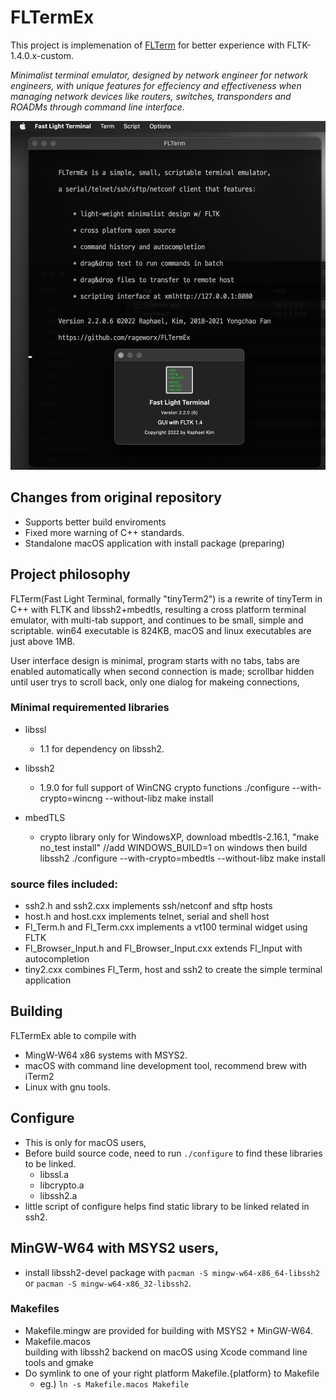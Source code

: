 # FLTermEx

This project is implemenation of  [FLTerm](http://yongchaofan.github.io/FLTerm) for better experience with FLTK-1.4.0.x-custom.

*Minimalist terminal emulator, designed by network engineer for network engineers, with unique features for effeciency and effectiveness when managing network devices like routers, switches, transponders and ROADMs through command line interface.*

![Thumbnail of minimal](docs/FLTerm-0.png)

## Changes from original repository

- Supports better build enviroments
- Fixed more warning of C++ standards.
- Standalone macOS application with install package (preparing)

## Project philosophy

FLTerm(Fast Light Terminal, formally "tinyTerm2") is a rewrite of tinyTerm in C++ with FLTK and libssh2+mbedtls, resulting a cross platform terminal emulator, with multi-tab support, and continues to be small, simple and scriptable. win64 executable is 824KB, macOS and linux executables are just above 1MB.

User interface design is minimal, program starts with no tabs, tabs are enabled automatically when second connection is made; scrollbar hidden until user trys to scroll back, only one dialog for makeing connections, 
    
### Minimal requiremented libraries 

- libssl
    - 1.1 for dependency on libssh2.

- libssh2 
    - 1.9.0 for full support of WinCNG crypto functions
            ./configure --with-crypto=wincng --without-libz
            make install
            
- mbedTLS 
    - crypto library only for WindowsXP, download mbedtls-2.16.1, 
            "make no_test install"          //add WINDOWS_BUILD=1 on windows 
            then build libssh2
            ./configure --with-crypto=mbedtls --without-libz
            make install
            
### source files included:

- ssh2.h and ssh2.cxx implements ssh/netconf and sftp hosts
- host.h and host.cxx implements telnet, serial and shell host
- Fl_Term.h and Fl_Term.cxx implements a vt100 terminal widget using FLTK
- Fl_Browser_Input.h and Fl_Browser_Input.cxx extends Fl_Input with autocompletion
- tiny2.cxx combines Fl_Term, host and ssh2 to create the simple terminal application  


## Building
FLTermEx able to compile with 
- MingW-W64 x86 systems with MSYS2.
- macOS with command line development tool, recommend brew with iTerm2
- Linux with gnu tools.

## Configure
- This is only for macOS users,
- Before build source code, need to run `./configure` to find these libraries to be linked.
    - libssl.a
	- libcrypto.a
	- libssh2.a
- little script of configure helps find static library to be linked related in ssh2.

## MinGW-W64 with MSYS2 users,
- install libssh2-devel package with `pacman -S mingw-w64-x86_64-libssh2` or `pacman -S mingw-w64-x86_32-libssh2`.

### Makefiles 
- Makefile.mingw 
    are provided for building with MSYS2 + MinGW-W64.
- Makefile.macos  
    building with libssh2 backend on macOS using Xcode command line tools and gmake
- Do symlink to one of your right platform Makefile.{platform} to Makefile
     * eg.)
         `ln -s Makefile.macos Makefile`
